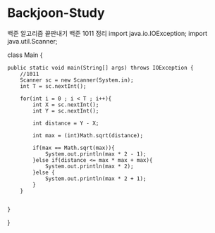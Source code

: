 # Backjoon-Study
백준 알고리즘 끝판내기
백준 1011 정리
import java.io.IOException;
import java.util.Scanner;

class Main {

    public static void main(String[] args) throws IOException {
        //1011
        Scanner sc = new Scanner(System.in);
        int T = sc.nextInt();

        for(int i = 0 ; i < T ; i++){
            int X = sc.nextInt();
            int Y = sc.nextInt();

            int distance = Y - X;

            int max = (int)Math.sqrt(distance);

            if(max == Math.sqrt(max)){
                System.out.println(max * 2 - 1);
            }else if(distance <= max * max + max){
                System.out.println(max * 2);
            }else {
                System.out.println(max * 2 + 1);
            }
        }


    }
}
